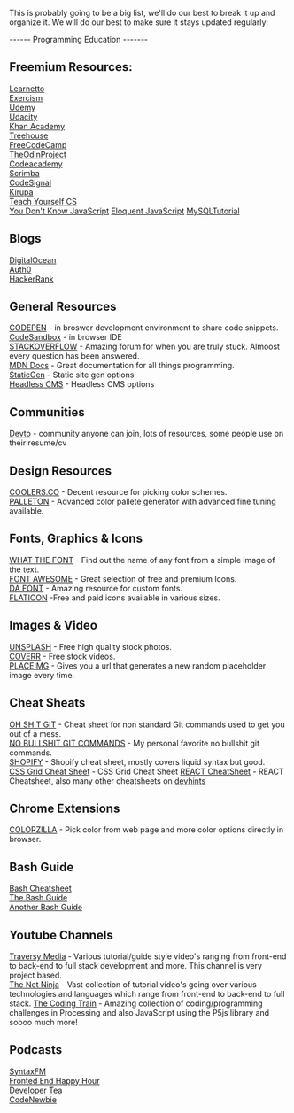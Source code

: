 This is probably going to be a big list, we'll do our best to break it up and organize it. We will do our best to make sure it stays updated regularly:

------ Programming Education -------

## Freemium Resources:

[Learnetto](https://learnetto.com)  
[Exercism](https://exercism.io)  
[Udemy](https://www.udemy.com/)  
[Udacity](https://www.udacity.com/)  
[Khan Academy](https://www.khanacademy.org/)  
[Treehouse](https://teamtreehouse.com)  
[FreeCodeCamp](https://www.freecodecamp.org/)  
[TheOdinProject](https://www.theodinproject.com/)  
[Codeacademy](https://www.codecademy.com/)  
[Scrimba](https://scrimba.com/)  
[CodeSignal](https://codesignal.com/)  
[Kirupa](https://www.kirupa.com/)  
[Teach Yourself CS](teachyourselfcs.com)  
[You Don't Know JavaScript](https://github.com/getify/You-Dont-Know-JS)
[Eloquent JavaScript](https://eloquentjavascript.net/)
[MySQLTutorial](http://www.mysqltutorial.org/)

## Blogs

[DigitalOcean](https://www.digitalocean.com/)  
[Auth0](https://auth0.com)  
[HackerRank](https://www.hackerrank.com)

## General Resources

[CODEPEN](https://codepen.io/) - in broswer development environment to share code snippets.  
[CodeSandbox](https://codesandbox.io) - in browser IDE  
[STACKOVERFLOW](https://stackoverflow.com/) - Amazing forum for when you are truly stuck. Almoost every question has been answered.  
[MDN Docs](https://developer.mozilla.org/en-US/) - Great documentation for all things programming.  
[StaticGen](https://www.staticgen.com/) - Static site gen options  
[Headless CMS](https://headlesscms.org/) - Headless CMS options  

## Communities  

[Devto](https://dev.to/t/devto) - community anyone can join, lots of resources, some people use on their resume/cv

## Design Resources

[COOLERS.CO](https://coolors.co/) - Decent resource for picking color schemes.  
[PALLETON](http://www.paletton.com/) - Advanced color pallete generator with advanced fine tuning available.

## Fonts, Graphics & Icons

[WHAT THE FONT](https://www.myfonts.com/WhatTheFont/) - Find out the name of any font from a simple image of the text.  
[FONT AWESOME](https://fontawesome.com/) - Great selection of free and premium Icons.  
[DA FONT](https://www.dafont.com/) - Amazing resource for custom fonts.  
[FLATICON](https://www.flaticon.com/) -Free and paid icons available in various sizes.

## Images & Video

[UNSPLASH](https://unsplash.com/) - Free high quality stock photos.  
[COVERR](https://coverr.co/) - Free stock videos.  
[PLACEIMG](http://www.placeimg.com/) - Gives you a url that generates a new random placeholder image every time.

## Cheat Sheats

[OH SHIT GIT](http://ohshitgit.com/) - Cheat sheet for non standard Git commands used to get you out of a mess.  
[NO BULLSHIT GIT COMMANDS](https://rogerdudler.github.io/git-guide/) - My personal favorite no bullshit git commands.  
[SHOPIFY](https://www.shopify.com/partners/shopify-cheat-sheet) - Shopify cheat sheet, mostly covers liquid syntax but good.  
[CSS Grid Cheat Sheet](http://grid.malven.co/) - CSS Grid Cheat Sheet
[REACT CheatSheet](https://devhints.io/react) - REACT Cheatsheet, also many other cheatsheets on [devhints](https://devhints.io/)


## Chrome Extensions

[COLORZILLA](http://www.colorzilla.com/chrome/) - Pick color from web page and more color options directly in browser.

## Bash Guide

[Bash Cheatsheet](https://github.com/LeCoupa/awesome-cheatsheets/blob/master/languages/bash.sh)  
[The Bash Guide](https://guide.bash.academy/)  
[Another Bash Guide](http://mywiki.wooledge.org/BashGuide)

## Youtube Channels

[Traversy Media](https://www.youtube.com/channel/UC29ju8bIPH5as8OGnQzwJyA/) - Various tutorial/guide style video's ranging from front-end to back-end to full stack development and more. This channel is very project based.  
[The Net Ninja](https://www.youtube.com/channel/UCW5YeuERMmlnqo4oq8vwUpg/) - Vast collection of tutorial video's going over various technologies and languages which range from front-end to back-end to full stack.
[The Coding Train](https://www.youtube.com/user/shiffman/featured) - Amazing collection of coding/programming challenges in Processing and also JavaScript using the P5js library and soooo much more!

## Podcasts

[SyntaxFM](https://syntax.fm/)  
[Fronted End Happy Hour](http://frontendhappyhour.com/)  
[Developer Tea](https://spec.fm/podcasts/developer-tea)  
[CodeNewbie](https://www.codenewbie.org/podcast)  
